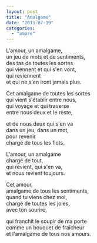 ```yaml
---
layout: post
title: "Amalgame"
date: "2013-07-19"
categories:
  - "amore"
---
```


L'amour, un amalgame,  
un jeu de mots et de sentiments,  
des tas de toutes les sortes  
qui viennent et qui s'en vont,  
qui reviennent  
et qui ne s'en iront jamais plus.  

Cet amalgame de toutes les sortes  
qui vient s'établir entre nous,  
qui voyage et qui traverse  
entre nous deux et le reste,  

et de nous deux qui s'en va  
dans un jeu, dans un mot,  
pour revenir  
chargé de tous les flots.  

L'amour, un amalgame  
chargé de tout,  
qui revient, qui s'en va,  
et nous revient toujours.  

Cet amour,  
amalgame de tous les sentiments,  
quand tu viens chez moi,  
chargé de toutes les joies,  
avec ton sourire,  

qui franchit le soupir de ma porte  
comme un bouquet de fraîcheur  
et l'amalgame de tous nos amours.  
